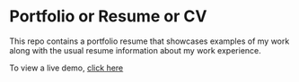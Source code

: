 # Portfolio  or Resume or CV
This repo contains a portfolio resume that showcases examples of my work along with the usual resume information about my work experience.


To view a live demo, [click here](https://akash280899.github.io/)
